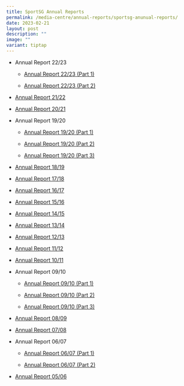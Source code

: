 ```yaml
---
title: SportSG Annual Reports
permalink: /media-centre/annual-reports/sportsg-anunual-reports/
date: 2023-02-21
layout: post
description: ""
image: ""
variant: tiptap
---
```

<ul data-tight="true" class="tight"><li><p>Annual Report 22/23</p><ul data-tight="true" class="tight"><li><p><a href="/files/Media%20Centre/Annual%20Reports/22_23a.pdf" rel="noopener noreferrer nofollow" target="_blank">Annual Report 22/23 (Part 1)</a></p></li><li><p><a href="/files/Media%20Centre/Annual%20Reports/22_23b.pdf" rel="noopener noreferrer nofollow" target="_blank">Annual Report 22/23 (Part 2)</a></p></li></ul></li><li><p><a href="/files/Media%20Centre/Annual%20Reports/21_22.pdf" rel="noopener noreferrer nofollow" target="_blank">Annual Report 21/22</a></p></li><li><p><a href="/files/Media%20Centre/Annual%20Reports/20-21.pdf" rel="noopener noreferrer nofollow" target="_blank">Annual Report 20/21</a></p></li><li><p>Annual Report 19/20</p><ul data-tight="true" class="tight"><li><p><a href="/files/Media%20Centre/Annual%20Reports/19_20/19_20A.pdf" rel="noopener noreferrer nofollow" target="_blank">Annual Report 19/20 (Part 1)</a></p></li><li><p><a href="/files/Media%20Centre/Annual%20Reports/19_20/19_20B.pdf" rel="noopener noreferrer nofollow" target="_blank">Annual Report 19/20 (Part 2)</a></p></li><li><p><a href="/files/Media%20Centre/Annual%20Reports/19_20/19_20C.pdf" rel="noopener noreferrer nofollow" target="_blank">Annual Report 19/20 (Part 3)</a></p></li></ul></li><li><p><a href="/files/Media%20Centre/Annual%20Reports/18_19.pdf" rel="noopener noreferrer nofollow" target="_blank">Annual Report 18/19</a></p></li><li><p><a href="/files/Media%20Centre/Annual%20Reports/17_18.pdf" rel="noopener noreferrer nofollow" target="_blank">Annual Report 17/18</a></p></li><li><p><a href="/files/Media%20Centre/Annual%20Reports/16_17.pdf" rel="noopener noreferrer nofollow" target="_blank">Annual Report 16/17</a></p></li><li><p><a href="/files/Media%20Centre/Annual%20Reports/15_16.pdf" rel="noopener noreferrer nofollow" target="_blank">Annual Report 15/16</a></p></li><li><p><a href="/files/Media%20Centre/Annual%20Reports/14_15.pdf" rel="noopener noreferrer nofollow" target="_blank">Annual Report 14/15</a></p></li><li><p><a href="/files/Media%20Centre/Annual%20Reports/13_14.pdf" rel="noopener noreferrer nofollow" target="_blank">Annual Report 13/14</a></p></li><li><p><a href="/files/Media%20Centre/Annual%20Reports/12_13.pdf" rel="noopener noreferrer nofollow" target="_blank">Annual Report 12/13</a></p></li><li><p><a href="/files/Media%20Centre/Annual%20Reports/11_12.pdf" rel="noopener noreferrer nofollow" target="_blank">Annual Report 11/12</a></p></li><li><p><a href="/files/Media%20Centre/Annual%20Reports/10_11.pdf" rel="noopener noreferrer nofollow" target="_blank">Annual Report 10/11</a></p></li><li><p>Annual Report 09/10</p><ul data-tight="true" class="tight"><li><p><a href="/files/Media%20Centre/Annual%20Reports/09_10/09_10A.pdf" rel="noopener noreferrer nofollow" target="_blank">Annual Report 09/10 (Part 1)</a></p></li><li><p><a href="/files/Media%20Centre/Annual%20Reports/09_10/09_10B.pdf" rel="noopener noreferrer nofollow" target="_blank">Annual Report 09/10 (Part 2)</a></p></li><li><p><a href="/files/Media%20Centre/Annual%20Reports/09_10/09_10C.pdf" rel="noopener noreferrer nofollow" target="_blank">Annual Report 09/10 (Part 3)</a></p></li></ul></li><li><p><a href="/files/Media%20Centre/Annual%20Reports/08_09.pdf" rel="noopener noreferrer nofollow" target="_blank">Annual Report 08/09</a></p></li><li><p><a href="/files/Media%20Centre/Annual%20Reports/07_08.pdf" rel="noopener noreferrer nofollow" target="_blank">Annual Report 07/08</a></p></li><li><p>Annual Report 06/07</p><ul data-tight="true" class="tight"><li><p><a href="/files/Media%20Centre/Annual%20Reports/06_07/06_07A.pdf" rel="noopener noreferrer nofollow" target="_blank">Annual Report 06/07 (Part 1)</a></p></li><li><p><a href="/files/Media%20Centre/Annual%20Reports/06_07/06_07B.pdf" rel="noopener noreferrer nofollow" target="_blank">Annual Report 06/07 (Part 2)</a></p></li></ul></li><li><p><a href="/files/Media%20Centre/Annual%20Reports/05_06.pdf" rel="noopener noreferrer nofollow" target="_blank">Annual Report 05/06</a></p></li></ul><p></p>